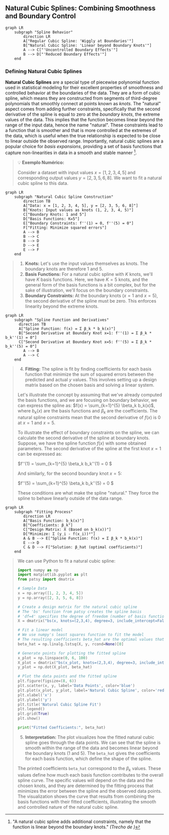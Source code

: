 ## Natural Cubic Splines: Combining Smoothness and Boundary Control

```mermaid
graph LR
    subgraph "Spline Behavior"
        direction LR
        A["Regular Cubic Spline: 'Wiggly at Boundaries'"]
        B["Natural Cubic Spline: 'Linear beyond Boundary Knots'"]
        A --> C["'Uncontrolled Boundary Effects'"]
        B --> D["'Reduced Boundary Effects'"]
    end
```

### Defining Natural Cubic Splines

**Natural Cubic Splines** are a special type of piecewise polynomial function used in statistical modeling for their excellent properties of smoothness and controlled behavior at the boundaries of the data. They are a form of cubic spline, which means they are constructed from segments of third-degree polynomials that smoothly connect at points known as *knots*. The "natural" aspect comes from adding further constraints, specifically that the second derivative of the spline is equal to zero at the *boundary knots*, the extreme values of the data. This implies that the function becomes linear beyond the range of the input data, hence the name "natural". These constraints lead to a function that is smoother and that is more controlled at the extremes of the data, which is useful when the true relationship is expected to be close to linear outside the observed range. Importantly, natural cubic splines are a popular choice for *basis expansions*, providing a set of basis functions that capture non-linearities in data in a smooth and stable manner [^5.2.1].

> 💡 **Exemplo Numérico:**
>
> Consider a dataset with input values $x = [1, 2, 3, 4, 5]$ and corresponding output values $y = [2, 3, 5, 6, 8]$. We want to fit a natural cubic spline to this data.

```mermaid
graph LR
    subgraph "Natural Cubic Spline Construction"
        direction TB
        A["Data: x = [1, 2, 3, 4, 5], y = [2, 3, 5, 6, 8]"]
        B["Knots: Input values as knots (1, 2, 3, 4, 5)"]
        C["Boundary Knots: 1 and 5"]
        D["Basis Functions: K=5"]
        E["Boundary Constraints: f''(1) = 0, f''(5) = 0"]
        F["Fitting: Minimize squared errors"]
        A --> B
        B --> C
        B --> D
        D --> E
        E --> F
    end
```

> 1. **Knots:** Let's use the input values themselves as knots.  The boundary knots are therefore $1$ and $5$.
> 2. **Basis Functions:** For a natural cubic spline with $K$ knots, we'll have $K$ basis functions. Here, we have $K=5$ knots, and the general form of the basis functions is a bit complex, but for the sake of illustration, we'll focus on the boundary constraints.
> 3. **Boundary Constraints:**  At the boundary knots ($x=1$ and $x=5$), the second derivative of the spline must be zero.  This enforces linearity beyond the extreme knots.

```mermaid
graph LR
    subgraph "Spline Function and Derivatives"
      direction TB
      A["Spline Function: f(x) = Σ β_k * b_k(x)"]
      B["Second Derivative at Boundary Knot x=1: f''(1) = Σ β_k * b_k''(1) = 0"]
      C["Second Derivative at Boundary Knot x=5: f''(5) = Σ β_k * b_k''(5) = 0"]
        A --> B
        A --> C
    end
```

> 4. **Fitting:** The spline is fit by finding coefficients for each basis function that minimize the sum of squared errors between the predicted and actual $y$ values.  This involves setting up a design matrix based on the chosen basis and solving a linear system.
>
>   Let's illustrate the concept by assuming that we've already computed the basis functions, and we are focusing on boundary behavior, we can express the spline as:
>   $f(x) = \sum_{k=1}^{5} \beta_k b_k(x)$, where $b_k(x)$ are the basis functions and $\beta_k$ are the coefficients.
>   The natural spline constraints mean that the second derivative of $f(x)$ is 0 at $x=1$ and $x=5$.
>
>   To illustrate the effect of boundary constraints on the spline, we can calculate the second derivative of the spline at boundary knots. Suppose, we have the spline function $f(x)$ with some obtained parameters. The second derivative of the spline at the first knot $x=1$ can be expressed as:
>
>   $f''(1) = \sum_{k=1}^{5} \beta_k b_k''(1) = 0 $
>
>   And similarly, for the second boundary knot $x=5$:
>
>   $f''(5) = \sum_{k=1}^{5} \beta_k b_k''(5) = 0 $
>
>   These conditions are what make the spline "natural." They force the spline to behave linearly outside of the data range.

```mermaid
graph LR
    subgraph "Fitting Process"
        direction LR
        A["Basis Function: b_k(x)"]
        B["Coefficients: β_k"]
        C["Design Matrix: X (Based on b_k(x))"]
        D["Minimize: Σ (y_i - f(x_i))²"]
        A & B --> E["Spline Function: f(x) = Σ β_k * b_k(x)"]
        E --> D
        C & D --> F["Solution: β_hat (optimal coefficients)"]
    end
```

>   We can use Python to fit a natural cubic spline:
>
> ```python
> import numpy as np
> import matplotlib.pyplot as plt
> from patsy import dmatrix
>
> # Sample Data
> x = np.array([1, 2, 3, 4, 5])
> y = np.array([2, 3, 5, 6, 8])
>
> # Create a design matrix for the natural cubic spline
> # The 'bs' function from patsy creates the spline basis
> # 'df=4' specifies the degree of freedom (number of basis functions - 1)
> X = dmatrix("bs(x, knots=(2,3,4), degree=3, include_intercept=False)", {"x": x})
>
> # Fit a linear model
> # We use numpy's least squares function to fit the model
> # The resulting coefficients beta_hat are the optimal values that minimize the error
> beta_hat = np.linalg.lstsq(X, y, rcond=None)[0]
>
> # Generate points for plotting the fitted spline
> x_plot = np.linspace(0, 6, 100)
> X_plot = dmatrix("bs(x_plot, knots=(2,3,4), degree=3, include_intercept=False)", {"x_plot": x_plot})
> y_plot = np.dot(X_plot, beta_hat)
>
> # Plot the data points and the fitted spline
> plt.figure(figsize=(8, 6))
> plt.scatter(x, y, label='Data Points', color='blue')
> plt.plot(x_plot, y_plot, label='Natural Cubic Spline', color='red')
> plt.xlabel('x')
> plt.ylabel('y')
> plt.title('Natural Cubic Spline Fit')
> plt.legend()
> plt.grid(True)
> plt.show()
>
> print("Fitted Coefficients:", beta_hat)
> ```
>
> 5. **Interpretation:** The plot visualizes how the fitted natural cubic spline goes through the data points. We can see that the spline is smooth within the range of the data and becomes linear beyond the boundary knots (1 and 5). The `beta_hat` gives the coefficients for each basis function, which define the shape of the spline.
>
>   The printed coefficients `beta_hat` correspond to the $\beta_k$ values. These values define how much each basis function contributes to the overall spline curve. The specific values will depend on the data and the chosen knots, and they are determined by the fitting process that minimizes the error between the spline and the observed data points. The visualization shows the curve that results from combining the basis functions with their fitted coefficients, illustrating the smooth and controlled nature of the natural cubic spline.

[^5.2.1]: "A natural cubic spline adds additional constraints, namely that the function is linear beyond the boundary knots." *(Trecho de <Basis Expansions and Regularization>)*
